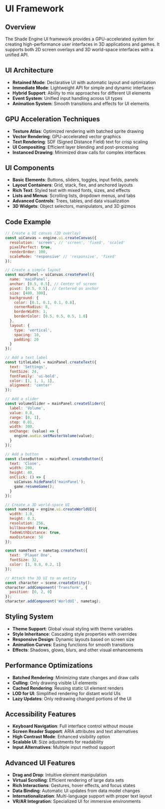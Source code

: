 # UI Framework

## Overview
The Shade Engine UI framework provides a GPU-accelerated system for creating high-performance user interfaces in 3D applications and games. It supports both 2D screen overlays and 3D world-space interfaces with a unified API.

## UI Architecture
- **Retained Mode**: Declarative UI with automatic layout and optimization
- **Immediate Mode**: Lightweight API for simple and dynamic interfaces
- **Hybrid Support**: Ability to mix approaches for different UI elements
- **Event System**: Unified input handling across UI types
- **Animation System**: Smooth transitions and effects for UI elements

## GPU Acceleration Techniques
- **Texture Atlas**: Optimized rendering with batched sprite drawing
- **Vector Rendering**: GPU-accelerated vector graphics
- **Text Rendering**: SDF (Signed Distance Field) text for crisp scaling
- **UI Compositing**: Efficient layer blending and post-processing
- **Instanced Drawing**: Minimized draw calls for complex interfaces

## UI Components
- **Basic Elements**: Buttons, sliders, toggles, input fields, panels
- **Layout Containers**: Grid, stack, flex, and anchored layouts
- **Rich Text**: Styled text with mixed fonts, sizes, and effects
- **Lists and Menus**: Scrolling lists, dropdown menus, and tabs
- **Advanced Controls**: Trees, tables, and data visualization
- **3D Widgets**: Object selectors, manipulators, and 3D gizmos

## Code Example
```javascript
// Create a UI canvas (2D overlay)
const uiCanvas = engine.ui.createCanvas({
  resolution: 'screen', // 'screen', 'fixed', 'scaled'
  pixelPerfect: true,
  renderOrder: 100,
  scaleMode: 'responsive' // 'responsive', 'fixed'
});

// Create a simple layout
const mainPanel = uiCanvas.createPanel({
  name: 'mainPanel',
  anchor: [0.5, 0.5], // Center of screen
  pivot: [0.5, 0.5], // Centered on anchor
  size: [400, 300],
  background: {
    color: [0.1, 0.1, 0.1, 0.8],
    cornerRadius: 8,
    borderWidth: 1,
    borderColor: [0.5, 0.5, 0.5, 1.0]
  },
  layout: {
    type: 'vertical',
    spacing: 10,
    padding: 20
  }
});

// Add a text label
const titleLabel = mainPanel.createText({
  text: 'Settings',
  fontSize: 24,
  fontFamily: 'ui-bold',
  color: [1, 1, 1, 1],
  alignment: 'center'
});

// Add a slider
const volumeSlider = mainPanel.createSlider({
  label: 'Volume',
  value: 0.8,
  range: [0, 1],
  step: 0.01,
  width: 300,
  onChange: (value) => {
    engine.audio.setMasterVolume(value);
  }
});

// Add a button
const closeButton = mainPanel.createButton({
  text: 'Close',
  width: 200,
  height: 40,
  onClick: () => {
    uiCanvas.hidePanel('mainPanel');
    game.resumeGame();
  }
});

// Create a 3D world-space UI
const nametag = engine.ui.createWorldUI({
  width: 1.0,
  height: 0.3,
  resolution: 256,
  billboarded: true,
  fadeWithDistance: true,
  maxDistance: 50
});

const nameText = nametag.createText({
  text: 'Player One',
  fontSize: 32,
  color: [1, 0.8, 0.2, 1]
});

// Attach the 3D UI to an entity
const character = scene.createEntity();
character.addComponent('Transform', {
  position: [0, 2, 0]
});
character.addComponent('WorldUI', nametag);
```

## Styling System
- **Theme Support**: Global visual styling with theme variables
- **Style Inheritance**: Cascading style properties with overrides
- **Responsive Design**: Dynamic layouts based on screen size
- **Animation Curves**: Easing functions for smooth transitions
- **Effects**: Shadows, glows, blurs, and other visual enhancements

## Performance Optimizations
- **Batched Rendering**: Minimizing state changes and draw calls
- **Culling**: Only drawing visible UI elements
- **Cached Rendering**: Reusing static UI element renders
- **LOD for UI**: Simplified rendering for distant world UIs
- **Lazy Updates**: Only redrawing changed portions of the UI

## Accessibility Features
- **Keyboard Navigation**: Full interface control without mouse
- **Screen Reader Support**: ARIA attributes and text alternatives
- **High Contrast Mode**: Enhanced visibility option
- **Scalable UI**: Size adjustments for readability
- **Input Alternatives**: Multiple input method support

## Advanced UI Features
- **Drag and Drop**: Intuitive element manipulation
- **Virtual Scrolling**: Efficient rendering of large data sets
- **Rich Interactions**: Gestures, hover effects, and focus states
- **Data Binding**: Automatic UI updates from data model changes
- **Internationalization**: Multi-language support with proper text layout
- **VR/AR Integration**: Specialized UI for immersive environments
